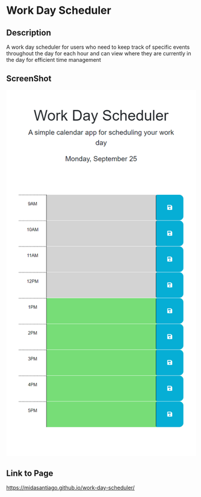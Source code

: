 # Work Day Scheduler

## Description

A work day scheduler for users who need to keep track of specific events throughout the day for each hour and can view where they are currently in the day for efficient time management

## ScreenShot

![Full Web Page View](Assets/images/page-screenshot.png)

## Link to Page

https://midasantiago.github.io/work-day-scheduler/

